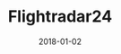 ---
layout: site
title: "Flightradar24"
date: 2018-01-02
categories: [community]
version: 1.4.0
major: 1
minor: 4
patch: 0
slug: flightradar24
link: https://www.flightradar24.com/
submitter: lpolepeddi
permalink: /sites/:slug
---